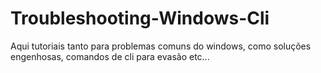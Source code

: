 # Troubleshooting-Windows-Cli
Aqui tutoriais tanto para problemas comuns do windows, como soluções engenhosas, comandos de cli para evasão etc...

